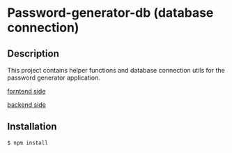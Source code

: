 # Password-generator-db (database connection)


## Description

This project contains helper functions and database connection utils for the password generator application.

[forntend side](https://github.com/Abdelkabiir/password-generator-fe)

[backend side](https://github.com/Abdelkabiir/password-generator-be)


## Installation
```bash
$ npm install
```
